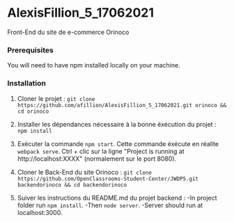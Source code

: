 # AlexisFillion_5_17062021

Front-End du site de e-commerce Orinoco

### Prerequisites ###
You will need to have npm installed locally on your machine.
### Installation ###

1) Cloner le projet : `git clone https://github.com/afillion/AlexisFillion_5_17062021.git orinoco && cd orinoco`

2) Installer les dépendances nécessaire à la bonne éxécution du projet : `npm install`

3) Exécuter la commande `npm start`. Cette commande éxécute en réalite `webpack serve`.
Ctrl + clic sur la ligne "Project is running at http://localhost:XXXX" (normalement sur le port 8080).

4) Cloner le Back-End du site Orinoco : `git clone https://github.com/OpenClassrooms-Student-Center/JWDP5.git backendorinoco && cd backendorinoco`

5) Suiver les instructions du README.md du projet backend : 
  -In project folder run `npm install`.
  -Then `node server`.
  -Server should run at localhost:3000.
